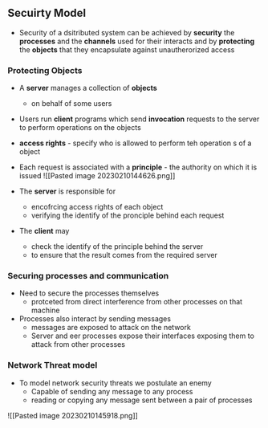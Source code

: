 
## Secuirty Model 

- Security of a dsitributed system can be achieved by **security** the **processes** and the **channels** used for their interacts and by **protecting** the **objects** that they encapsulate against unautherorized access

### Protecting Objects 

- A **server** manages a collection of **objects**
	- on behalf of some users 
- Users run **client** programs which send **invocation** requests to the server to perform operations on the objects 
- **access rights** - specify who is allowed to perform teh operation s of a object 
- Each request is associated with a **principle** - the authority on which it is issued 
![[Pasted image 20230210144626.png]]

- The **server** is responsible for
	- encofrcing access rights of each object
	- verifying the identify of the pronciple behind each request
- The **client** may
	- check the identify of the principle behind the server 
	- to ensure that the result comes from the required server 

### Securing processes and communication 

- Need to secure the processes themselves
	- protceted from direct interference from other processes on that machine
- Processes also interact by sending messages
	- messages are exposed to attack on the network
	- Server and eer processes expose their interfaces exposing them to attack from other processes 


###  Network Threat model
- To model network security threats we postulate an enemy 
	- Capable of sending any message to any process
	- reading or copying any message sent between a pair of processes

 ![[Pasted image 20230210145918.png]]

